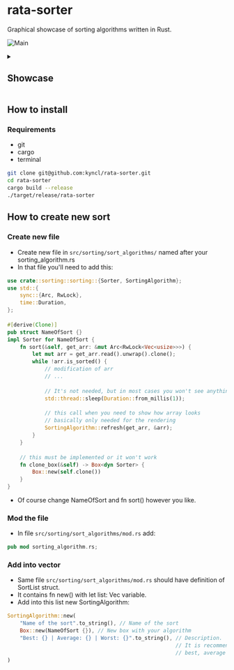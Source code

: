 <h1>rata-sorter</h1>
<p>
Graphical showcase of sorting algorithms written in Rust.
</p>

![Main](https://github.com/kyncl/rata-sorter/blob/main/showcase/main.gif?raw=true)

<details>
<summary><h2>Showcase</h2></summary>
    
**Bubble sort**|**Selection sort**
|:--:|:--:|
![BubbleSort](https://github.com/kyncl/rata-sorter/blob/main/showcase/bubble.gif?raw=true)|![SelectionSort](https://github.com/kyncl/rata-sorter/blob/main/showcase/selection.gif?raw=true)
**Insertion sort**|**Quick sort**
![InsertionSort](https://github.com/kyncl/rata-sorter/blob/main/showcase/insertion.gif?raw=true)|![QuickSort](https://github.com/kyncl/rata-sorter/blob/main/showcase/quick.gif?raw=true)
**Merge sort**|**Bogo sort**
![MergeSort](https://github.com/kyncl/rata-sorter/blob/main/showcase/merge.gif?raw=true)|![BogoSort](https://github.com/kyncl/rata-sorter/blob/main/showcase/bogo.gif?raw=true)

</details>

## How to install
### Requirements
- git
- cargo
- terminal

```bash
git clone git@github.com:kyncl/rata-sorter.git
cd rata-sorter
cargo build --release
./target/release/rata-sorter
```

## How to create new sort
### Create new file
- Create new file in ```src/sorting/sort_algorithms/``` named after your sorting_algorithm.rs
- In that file you'll need to add this:
  
```rust
use crate::sorting::sorting::{Sorter, SortingAlgorithm};
use std::{
    sync::{Arc, RwLock},
    time::Duration,
};

#[derive(Clone)]
pub struct NameOfSort {}
impl Sorter for NameOfSort {
    fn sort(&self, get_arr: &mut Arc<RwLock<Vec<usize>>>) {
        let mut arr = get_arr.read().unwrap().clone();
        while !arr.is_sorted() {
            // modification of arr
            // ...
            
            // It's not needed, but in most cases you won't see anything.
            std::thread::sleep(Duration::from_millis(1));

            // this call when you need to show how array looks
            // basically only needed for the rendering
            SortingAlgorithm::refresh(get_arr, &arr);
        }
    }

    // this must be implemented or it won't work
    fn clone_box(&self) -> Box<dyn Sorter> {
        Box::new(self.clone())
    }
}
```
- Of course change NameOfSort and fn sort() however you like.

### Mod the file
- In file ```src/sorting/sort_algorithms/mod.rs``` add:

```rust
pub mod sorting_algorithm.rs;
```

### Add into vector
- Same file ```src/sorting/sort_algorithms/mod.rs``` should have definition of SortList struct.
- It contains fn new() with let list: Vec<SortingAlgorithm> variable.
- Add into this list new SortingAlgorithm:
  
```rust
SortingAlgorithm::new(
    "Name of the sort".to_string(), // Name of the sort
    Box::new(NameOfSort {}), // New box with your algorithm
    "Best: {} | Average: {} | Worst: {}".to_string(), // Description.
                                                      // It is recommended to just add 
                                                      // best, average and wort possible time complexity
)
```


